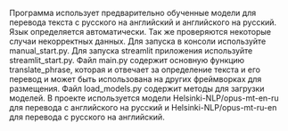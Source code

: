 Программа использует предварительно обученные модели для перевода текста с русского на английский и английского на русский. Язык определяется автоматически. Так же проверяются некоторые случаи некорректных данных.
Для запуска в консоли используйте manual_start.py.
Для запуска streamlit приложения используйте streamlit_start.py.
Файл main.py содержит основную функцию translate_phrase, которая и отвечает за определение текста и его перевод и может быть использована на других фреймворках для размещения.
Файл load_models.py содержит методы для загрузки моделей.
В проекте используется модели Helsinki-NLP/opus-mt-en-ru для перевода с английского на русский и Helsinki-NLP/opus-mt-ru-en для перевода с русского на английский.
